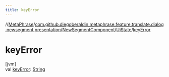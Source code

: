 ```yaml
---
title: keyError
---
```

//[MetaPhrase](../../../../index.html)/[com.github.diegoberaldin.metaphrase.feature.translate.dialog.newsegment.presentation](../../index.html)/[NewSegmentComponent](../index.html)/[UiState](index.html)/[keyError](key-error.html)



# keyError



[jvm]\
val [keyError](key-error.html): [String](https://kotlinlang.org/api/latest/jvm/stdlib/kotlin/-string/index.html)




